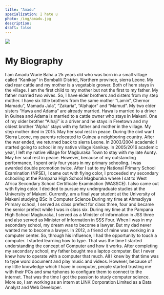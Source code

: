 ```yaml
---
title: "Amadu"
specialization: I hate u
photo: /img/amadu.jpg
description: 
draft: false
---
```

![](/img/amadu.jpg)
# My Biography 
I am Amadu Wurie Baha a 25 years old who was born in a small village called “Kanikay” in Bombalili District, Northern province, sierra Leone. My dad rear cattle and my mother is a vegetable grower. Both of hem stays in the village. I am the first child to my mother but not the first to my father. My father married two wives. So, I have elder brothers and sisters from my step mother. I have six little brothers from the same mother “Lamin”, Chernor Mamadu”, Mamadu Jula”, “Zakaria”, “Alphajor” and “Mamud”. My two elder sisters “Hawa and Adama” are already married. Hawa is married to a driver in Guinea and Adama is married to a cattle owner who stays in Makeni. One of my older brother “Alhaji” is a driver and he stays in Freetown and my oldest brother “Alpha” stays with my father and mother in the village. My step mother died in 2015. May her soul rest in peace.
During the civil war I Sierra Leone, my parents relocated to Guinea a neighboring country. After the war ended, we returned back to sierra Leone. In 2003/2004 academic I started going to school in my native village Kanikay. In 2005/2016 academic year, I left my native village for Magburaka Town to stay with my late Aunty. May her soul rest in peace. 
However, because of my outstanding performance, I spent only four years in my primary schooling. I was awarded double promotion twice. After I sat to my National Primary School Examination (NPSE), I came out with flying color, I proceeded my secondary schooling at the Pampana High School Magburaka where I sat to West Africa Secondary School Certificate Examination (WASSCE). I also came out with flying color. I decided to pursue my undergraduate studies at the University of Makeni. Currently, am a final year student at the University of Makeni studying BSc in Computer Science
During my time at Ahmadiyya Primary school, I served as class prefect for class three, four and became the senior prefect while I was in class six. During my time at the Pampana High School Magburaka, I served as a Minister of information in JSS three and also served as Minister of Information in SSS Four. 
When I was in my secondary school, my dream was to become a lawyer. But my dad never wanted me to become a lawyer. In 2012, a friend of mine was working in a computer center. So, through his influence, I had the opportunity to touch a computer. I started learning how to type. That was the time I started understanding the concept of Computer and how it works. 
After completing my secondary school, my father bought me a laptop computer. But I never knew how to operate with a computer that much. All I knew by that time was to type word document and play music and videos. 
However, because of my little knowledge which I have in computer, people started trusting me with their PCs and smartphones to configure them to connect to the internet. That was the time I got the passion to study computer science. 
More so, I am working as an intern at LINK Corporation Limited as a Data Analyst and Web Developer.  


